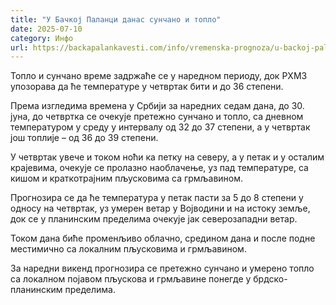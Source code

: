 ```yaml
---
title: "У Бачкој Паланци данас сунчано и топло"
date: 2025-07-10
category: Инфо
url: https://backapalankavesti.com/info/vremenska-prognoza/u-backoj-palanci-danas-suncano-i-toplo/
---
```


Топло и сунчано време задржаће се у наредном периоду, док РХМЗ упозорава да ће температуре у четвртак бити и до 36 степени.

Према изгледима времена у Србији за наредних седам дана, до 30. јуна, до четвртка се очекује претежно сунчано и топло, са дневном температуром у среду у интервалу од 32 до 37 степени, а у четвртак још топлије – од 36 до 39 степени.

У четвртак увече и током ноћи ка петку на северу, а у петак и у осталим крајевима, очекује се пролазно наоблачење, уз пад температуре, са кишом и краткотрајним пљусковима са грмљавином.

Прогнозира се да ће температура у петак пасти за 5 до 8 степени у односу на четвртак, уз умерен ветар у Војводини и на истоку земље, док се у планинским пределима очекује јак северозападни ветар.

Током дана биће променљиво облачно, средином дана и после подне местимично са локалним пљусковима и грмљавином.

За наредни викенд прогнозира се претежно сунчано и умерено топло са локалном појавом пљускова и грмљавине понегде у брдско-планинским пределима.
